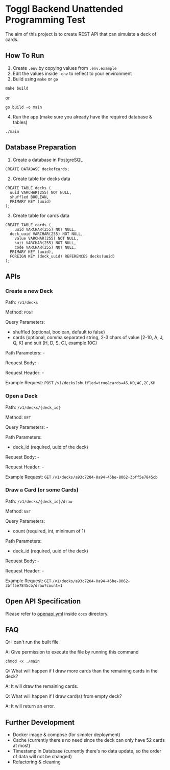 # Toggl Backend Unattended Programming Test

The aim of this project is to create REST API that can simulate a deck of cards.

## How To Run
1. Create `.env` by copying values from `.env.example`
2. Edit the values inside `.env` to reflect to your environment
3. Build using `make` or `go`
```
make build
```

or

```
go build -o main
```

4. Run the app (make sure you already have the required database & tables)
```
./main
```

## Database Preparation
1. Create a database in PostgreSQL
```
CREATE DATABASE deckofcards;
```

2. Create table for decks data
```
CREATE TABLE decks (
  uuid VARCHAR(255) NOT NULL,
  shuffled BOOLEAN,
  PRIMARY KEY (uuid)
);
```

3. Create table for cards data
```
CREATE TABLE cards (
	uuid VARCHAR(255) NOT NULL,
  deck_uuid VARCHAR(255) NOT NULL,
	value VARCHAR(255) NOT NULL,
	suit VARCHAR(255) NOT NULL,
	code VARCHAR(255) NOT NULL,
  PRIMARY KEY (uuid),
  FOREIGN KEY (deck_uuid) REFERENCES decks(uuid)
);
```


## APIs

### Create a new Deck
Path: `/v1/decks`

Method: `POST`

Query Parameters:
  * shuffled (optional, boolean, default to false)
  * cards (optional, comma separated string, 2-3 chars of value [2-10, A, J, Q, K] and suit [H, D, S, C], example 10C)

Path Parameters: -

Request Body: -

Request Header: -

Example Request: `POST` `/v1/decks?shuffled=true&cards=AS,KD,AC,2C,KH`

### Open a Deck
Path: `/v1/decks/{deck_id}`

Method: `GET`

Query Parameters: -

Path Parameters: 
   * deck_id (required, uuid of the deck)

Request Body: -

Request Header: -

Example Request: `GET` `/v1/decks/a93c7204-0a94-45be-8062-3bff5e7845cb`

### Draw a Card (or some Cards)
Path: `/v1/decks/{deck_id}/draw`

Method: `GET`

Query Parameters: 
   * count (required, int, minimum of 1)

Path Parameters: 
   * deck_id (required, uuid of the deck)

Request Body: -

Request Header: -

Example Request: `GET` `/v1/decks/a93c7204-0a94-45be-8062-3bff5e7845cb/draw?count=1`

## Open API Specification
Please refer to [openapi.yml](./docs/openapi.yml) inside `docs` directory.

## FAQ
Q: I can't run the built file

A: Give permission to execute the file by running this command
```
chmod +x ./main
```

Q: What will happen if I draw more cards than the remaining cards in the deck?

A: It will draw the remaining cards.

Q: What will happen if I draw card(s) from empty deck?

A: It will return an error.

## Further Development
- Docker image & compose (for simpler deployment)
- Cache (currently there's no need since the deck can only have 52 cards at most)
- Timestamp in Database (currently there's no data update, so the order of data will not be changed)
- Refactoring & cleaning